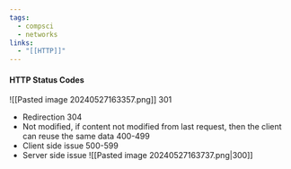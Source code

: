 ```yaml
---
tags:
  - compsci
  - networks
links:
  - "[[HTTP]]"
---
```

#### HTTP Status Codes
![[Pasted image 20240527163357.png]]
301
- Redirection
304
- Not modified, if content not modified from last request, then the client can reuse the same data
400-499 
- Client side issue
500-599
- Server side issue
![[Pasted image 20240527163737.png|300]]
